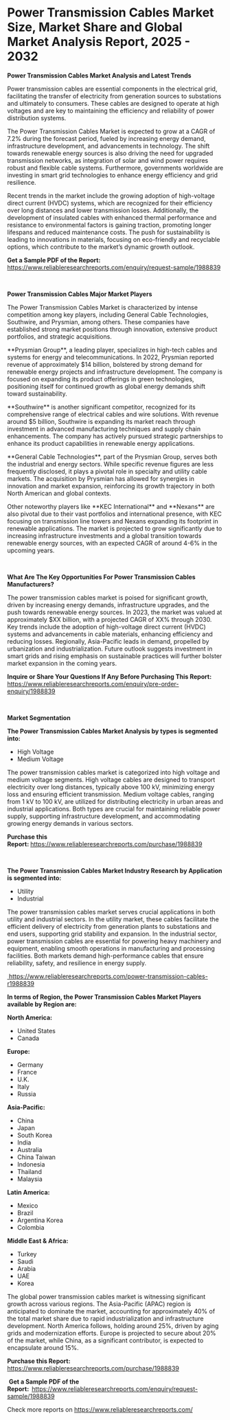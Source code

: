 <p><h1>Power Transmission Cables Market Size, Market Share and Global Market Analysis Report, 2025 - 2032</h1></p><p><strong>Power Transmission Cables Market Analysis and Latest Trends</strong></p>
<p><p>Power transmission cables are essential components in the electrical grid, facilitating the transfer of electricity from generation sources to substations and ultimately to consumers. These cables are designed to operate at high voltages and are key to maintaining the efficiency and reliability of power distribution systems.</p><p>The Power Transmission Cables Market is expected to grow at a CAGR of 7.2% during the forecast period, fueled by increasing energy demand, infrastructure development, and advancements in technology. The shift towards renewable energy sources is also driving the need for upgraded transmission networks, as integration of solar and wind power requires robust and flexible cable systems. Furthermore, governments worldwide are investing in smart grid technologies to enhance energy efficiency and grid resilience.</p><p>Recent trends in the market include the growing adoption of high-voltage direct current (HVDC) systems, which are recognized for their efficiency over long distances and lower transmission losses. Additionally, the development of insulated cables with enhanced thermal performance and resistance to environmental factors is gaining traction, promoting longer lifespans and reduced maintenance costs. The push for sustainability is leading to innovations in materials, focusing on eco-friendly and recyclable options, which contribute to the market’s dynamic growth outlook.</p></p>
<p><strong>Get a Sample PDF of the Report:&nbsp;</strong> <a href="https://www.reliableresearchreports.com/enquiry/request-sample/1988839?utm_campaign=2227&utm_medium=2&utm_source=Github&utm_content=ia&utm_term=13022025&utm_id=power-transmission-cables">https://www.reliableresearchreports.com/enquiry/request-sample/1988839</a></p>
<p>&nbsp;</p>
<p><strong>Power Transmission Cables Major Market Players</strong></p>
<p><p>The Power Transmission Cables Market is characterized by intense competition among key players, including General Cable Technologies, Southwire, and Prysmian, among others. These companies have established strong market positions through innovation, extensive product portfolios, and strategic acquisitions.</p><p>**Prysmian Group**, a leading player, specializes in high-tech cables and systems for energy and telecommunications. In 2022, Prysmian reported revenue of approximately $14 billion, bolstered by strong demand for renewable energy projects and infrastructure development. The company is focused on expanding its product offerings in green technologies, positioning itself for continued growth as global energy demands shift toward sustainability.</p><p>**Southwire** is another significant competitor, recognized for its comprehensive range of electrical cables and wire solutions. With revenue around $5 billion, Southwire is expanding its market reach through investment in advanced manufacturing techniques and supply chain enhancements. The company has actively pursued strategic partnerships to enhance its product capabilities in renewable energy applications.</p><p>**General Cable Technologies**, part of the Prysmian Group, serves both the industrial and energy sectors. While specific revenue figures are less frequently disclosed, it plays a pivotal role in specialty and utility cable markets. The acquisition by Prysmian has allowed for synergies in innovation and market expansion, reinforcing its growth trajectory in both North American and global contexts.</p><p>Other noteworthy players like **KEC International** and **Nexans** are also pivotal due to their vast portfolios and international presence, with KEC focusing on transmission line towers and Nexans expanding its footprint in renewable applications. The market is projected to grow significantly due to increasing infrastructure investments and a global transition towards renewable energy sources, with an expected CAGR of around 4-6% in the upcoming years.</p></p>
<p>&nbsp;</p>
<p><strong>What Are The Key Opportunities For Power Transmission Cables Manufacturers?</strong></p>
<p><p>The power transmission cables market is poised for significant growth, driven by increasing energy demands, infrastructure upgrades, and the push towards renewable energy sources. In 2023, the market was valued at approximately $XX billion, with a projected CAGR of XX% through 2030. Key trends include the adoption of high-voltage direct current (HVDC) systems and advancements in cable materials, enhancing efficiency and reducing losses. Regionally, Asia-Pacific leads in demand, propelled by urbanization and industrialization. Future outlook suggests investment in smart grids and rising emphasis on sustainable practices will further bolster market expansion in the coming years.</p></p>
<p><strong>Inquire or Share Your Questions If Any Before Purchasing This Report:</strong> <a href="https://www.reliableresearchreports.com/enquiry/pre-order-enquiry/1988839?utm_campaign=2227&utm_medium=2&utm_source=Github&utm_content=ia&utm_term=13022025&utm_id=power-transmission-cables">https://www.reliableresearchreports.com/enquiry/pre-order-enquiry/1988839</a></p>
<p>&nbsp;</p>
<p><strong>Market Segmentation</strong></p>
<p><strong>The Power Transmission Cables Market Analysis by types is segmented into:</strong></p>
<p><ul><li>High Voltage</li><li>Medium Voltage</li></ul></p>
<p><p>The power transmission cables market is categorized into high voltage and medium voltage segments. High voltage cables are designed to transport electricity over long distances, typically above 100 kV, minimizing energy loss and ensuring efficient transmission. Medium voltage cables, ranging from 1 kV to 100 kV, are utilized for distributing electricity in urban areas and industrial applications. Both types are crucial for maintaining reliable power supply, supporting infrastructure development, and accommodating growing energy demands in various sectors.</p></p>
<p><strong>Purchase this Report:&nbsp;</strong><a href="https://www.reliableresearchreports.com/purchase/1988839?utm_campaign=2227&utm_medium=2&utm_source=Github&utm_content=ia&utm_term=13022025&utm_id=power-transmission-cables">https://www.reliableresearchreports.com/purchase/1988839</a></p>
<p>&nbsp;</p>
<p><strong>The Power Transmission Cables Market Industry Research by Application is segmented into:</strong></p>
<p><ul><li>Utility</li><li>Industrial</li></ul></p>
<p><p>The power transmission cables market serves crucial applications in both utility and industrial sectors. In the utility market, these cables facilitate the efficient delivery of electricity from generation plants to substations and end users, supporting grid stability and expansion. In the industrial sector, power transmission cables are essential for powering heavy machinery and equipment, enabling smooth operations in manufacturing and processing facilities. Both markets demand high-performance cables that ensure reliability, safety, and resilience in energy supply.</p></p>
<p><a href="https://www.reliableresearchreports.com/power-transmission-cables-r1988839?utm_campaign=2227&utm_medium=2&utm_source=Github&utm_content=ia&utm_term=13022025&utm_id=power-transmission-cables">&nbsp;https://www.reliableresearchreports.com/power-transmission-cables-r1988839</a></p>
<p><strong>In terms of Region, the Power Transmission Cables Market Players available by Region are:</strong></p>
<p>
    <p> <strong> North America: </strong>
        <ul>
            <li>United States</li>
            <li>Canada</li>
        </ul>
        </p> 
    <p> <strong> Europe: </strong>
        <ul>
            <li>Germany</li>
            <li>France</li>
            <li>U.K.</li>
            <li>Italy</li>
            <li>Russia</li>
        </ul>
        </p> 
    <p> <strong> Asia-Pacific: </strong>
        <ul>
            <li>China</li>
            <li>Japan</li>
            <li>South Korea</li>
            <li>India</li>
            <li>Australia</li>
            <li>China Taiwan</li>
            <li>Indonesia</li>
            <li>Thailand</li>
            <li>Malaysia</li>
        </ul>
        </p> 
    <p> <strong> Latin America: </strong>
        <ul>
            <li>Mexico</li>
            <li>Brazil</li>
            <li>Argentina Korea</li>
            <li>Colombia</li>
        </ul>
        </p> 
    <p> <strong> Middle East & Africa: </strong>
        <ul>
            <li>Turkey</li>
            <li>Saudi</li>
            <li>Arabia</li>
            <li>UAE</li>
            <li>Korea</li>
        </ul>
    </p>
    </p>
<p><p>The global power transmission cables market is witnessing significant growth across various regions. The Asia-Pacific (APAC) region is anticipated to dominate the market, accounting for approximately 40% of the total market share due to rapid industrialization and infrastructure development. North America follows, holding around 25%, driven by aging grids and modernization efforts. Europe is projected to secure about 20% of the market, while China, as a significant contributor, is expected to encapsulate around 15%.</p></p>
<p><strong>Purchase this Report: </strong><a href="https://www.reliableresearchreports.com/purchase/1988839?utm_campaign=2227&utm_medium=2&utm_source=Github&utm_content=ia&utm_term=13022025&utm_id=power-transmission-cables">https://www.reliableresearchreports.com/purchase/1988839</a></p>
<p>&nbsp;<strong>Get a Sample PDF of the Report:&nbsp;&nbsp;</strong><a href="https://www.reliableresearchreports.com/enquiry/request-sample/1988839?utm_campaign=2227&utm_medium=2&utm_source=Github&utm_content=ia&utm_term=13022025&utm_id=power-transmission-cables">https://www.reliableresearchreports.com/enquiry/request-sample/1988839</a></p>
<p><strong></strong></p>
<p>Check more reports on <a href="https://www.reliableresearchreports.com/?utm_campaign=2227&utm_medium=2&utm_source=Github&utm_content=ia&utm_term=13022025&utm_id=power-transmission-cables">https://www.reliableresearchreports.com/</a></p>